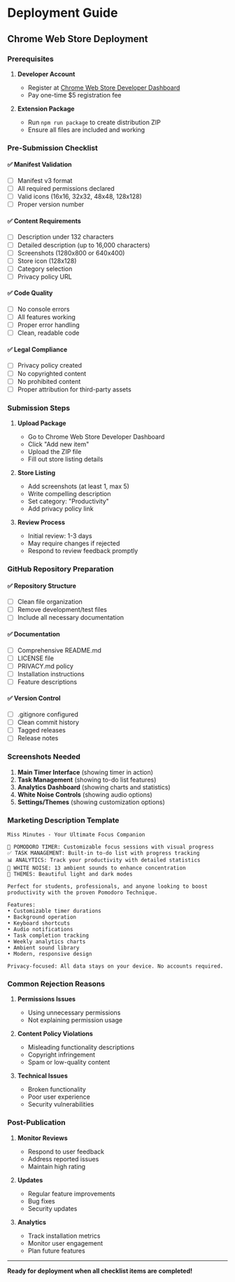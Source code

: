 # Deployment Guide

## Chrome Web Store Deployment

### Prerequisites

1. **Developer Account**
   - Register at [Chrome Web Store Developer Dashboard](https://chrome.google.com/webstore/devconsole/)
   - Pay one-time $5 registration fee

2. **Extension Package**
   - Run `npm run package` to create distribution ZIP
   - Ensure all files are included and working

### Pre-Submission Checklist

#### ✅ Manifest Validation
- [ ] Manifest v3 format
- [ ] All required permissions declared
- [ ] Valid icons (16x16, 32x32, 48x48, 128x128)
- [ ] Proper version number

#### ✅ Content Requirements
- [ ] Description under 132 characters
- [ ] Detailed description (up to 16,000 characters)
- [ ] Screenshots (1280x800 or 640x400)
- [ ] Store icon (128x128)
- [ ] Category selection
- [ ] Privacy policy URL

#### ✅ Code Quality
- [ ] No console errors
- [ ] All features working
- [ ] Proper error handling
- [ ] Clean, readable code

#### ✅ Legal Compliance
- [ ] Privacy policy created
- [ ] No copyrighted content
- [ ] No prohibited content
- [ ] Proper attribution for third-party assets

### Submission Steps

1. **Upload Package**
   - Go to Chrome Web Store Developer Dashboard
   - Click "Add new item"
   - Upload the ZIP file
   - Fill out store listing details

2. **Store Listing**
   - Add screenshots (at least 1, max 5)
   - Write compelling description
   - Set category: "Productivity"
   - Add privacy policy link

3. **Review Process**
   - Initial review: 1-3 days
   - May require changes if rejected
   - Respond to review feedback promptly

### GitHub Repository Preparation

#### ✅ Repository Structure
- [ ] Clean file organization
- [ ] Remove development/test files
- [ ] Include all necessary documentation

#### ✅ Documentation
- [ ] Comprehensive README.md
- [ ] LICENSE file
- [ ] PRIVACY.md policy
- [ ] Installation instructions
- [ ] Feature descriptions

#### ✅ Version Control
- [ ] .gitignore configured
- [ ] Clean commit history
- [ ] Tagged releases
- [ ] Release notes

### Screenshots Needed

1. **Main Timer Interface** (showing timer in action)
2. **Task Management** (showing to-do list features)
3. **Analytics Dashboard** (showing charts and statistics)
4. **White Noise Controls** (showing audio options)
5. **Settings/Themes** (showing customization options)

### Marketing Description Template

```
Miss Minutes - Your Ultimate Focus Companion

🍅 POMODORO TIMER: Customizable focus sessions with visual progress
✅ TASK MANAGEMENT: Built-in to-do list with progress tracking
📊 ANALYTICS: Track your productivity with detailed statistics
🎵 WHITE NOISE: 13 ambient sounds to enhance concentration
🎨 THEMES: Beautiful light and dark modes

Perfect for students, professionals, and anyone looking to boost productivity with the proven Pomodoro Technique.

Features:
• Customizable timer durations
• Background operation
• Keyboard shortcuts
• Audio notifications
• Task completion tracking
• Weekly analytics charts
• Ambient sound library
• Modern, responsive design

Privacy-focused: All data stays on your device. No accounts required.
```

### Common Rejection Reasons

1. **Permissions Issues**
   - Using unnecessary permissions
   - Not explaining permission usage

2. **Content Policy Violations**
   - Misleading functionality descriptions
   - Copyright infringement
   - Spam or low-quality content

3. **Technical Issues**
   - Broken functionality
   - Poor user experience
   - Security vulnerabilities

### Post-Publication

1. **Monitor Reviews**
   - Respond to user feedback
   - Address reported issues
   - Maintain high rating

2. **Updates**
   - Regular feature improvements
   - Bug fixes
   - Security updates

3. **Analytics**
   - Track installation metrics
   - Monitor user engagement
   - Plan future features

---

**Ready for deployment when all checklist items are completed!**
